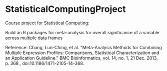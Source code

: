 # StatisticalComputingProject
Course project for Statistical Computing: 

Build an R packages for meta-analysis for overall significance of a variable across multiple data frames

Reference: Chang, Lun-Ching, et al. "Meta-Analysis Methods for Combining Multiple Expression Profiles: Comparisons, Statistical Characterization and an Application Guideline." BMC Bioinformatics, vol. 14, no. 1, 21 Dec. 2013, p. 368., doi:10.1186/1471-2105-14-368.